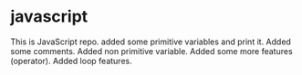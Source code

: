# javascript
This is JavaScript repo.
added some primitive variables and print it.
Added some comments.
Added non primitive variable.
Added some more features (operator).
Added loop features.
